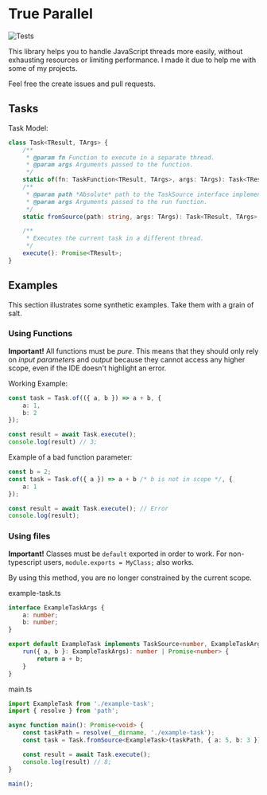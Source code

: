 
# True Parallel

![Tests](https://github.com/paulcosma97/true-parallel/workflows/master%20tests/badge.svg)

This library helps you to handle JavaScript threads more easily, without exhausting resources or limiting performance. I made it due to help me with some of my projects.

Feel free the create issues and pull requests.

## Tasks

Task Model:
```ts
class Task<TResult, TArgs> {
	/**
	 * @param fn Function to execute in a separate thread.
	 * @param args Arguments passed to the function.
	 */
	static of(fn: TaskFunction<TResult, TArgs>, args: TArgs): Task<TResult, TArgs>;
	/**
	 * @param path *Absolute* path to the TaskSource interface implementation. 
	 * @param args Arguments passed to the run function.
	 */
	static fromSource(path: string, args: TArgs): Task<TResult, TArgs>;

	/**
	 * Executes the current task in a different thread.
	 */
	execute(): Promise<TResult>;
}
```

## Examples

This section illustrates some synthetic examples. Take them with a grain of salt.

### Using Functions

**Important!**
All functions must be *pure*. This means that they should only rely on *input parameters* and *output* because they cannot access any higher scope, even if the IDE doesn't highlight an error.

Working Example:
```ts
const task = Task.of(({ a, b }) => a + b, {
	a: 1,
	b: 2
});

const result = await Task.execute();
console.log(result) // 3;
```
Example of a bad function parameter:
```ts
const b = 2;
const task = Task.of({ a }) => a + b /* b is not in scope */, {
	a: 1
});

const result = await Task.execute(); // Error
console.log(result);
```

### Using files

**Important!**
Classes must be `default` exported in order to work. For non-typescript users, `module.exports = MyClass;` also works.

By using this method, you are no longer constrained by the current scope. 

example-task.ts
```ts
interface ExampleTaskArgs {
	a: number;
	b: number;
}

export default ExampleTask implements TaskSource<number, ExampleTaskArgs> {
	run({ a, b }: ExampleTaskArgs): number | Promise<number> {
		return a + b;
	}
}
```

main.ts
```ts
import ExampleTask from './example-task';
import { resolve } from 'path';

async function main(): Promise<void> {
	const taskPath = resolve(__dirname, './example-task');
	const task = Task.fromSource<ExampleTask>(taskPath, { a: 5, b: 3 });

	const result = await Task.execute();
	console.log(result) // 8;
}

main();
```




